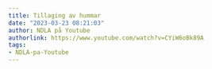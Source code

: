 ```yaml
---
title: Tillaging av hummar
date: "2023-03-23 08:21:03"
author: NDLA på Youtube
authorlink: https://www.youtube.com/watch?v=CYiW6oBk89A
tags:
- NDLA-pa-Youtube
---
```

